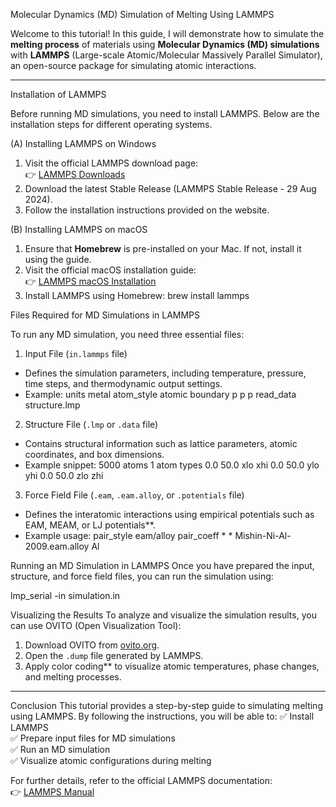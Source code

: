 Molecular Dynamics (MD) Simulation of Melting Using LAMMPS

Welcome to this tutorial! In this guide, I will demonstrate how to simulate the **melting process** of materials using **Molecular Dynamics (MD) simulations** with **LAMMPS** (Large-scale Atomic/Molecular Massively Parallel Simulator), an open-source package for simulating atomic interactions.

---

Installation of LAMMPS

Before running MD simulations, you need to install LAMMPS. Below are the installation steps for different operating systems.

(A) Installing LAMMPS on Windows
1. Visit the official LAMMPS download page:  
   👉 [LAMMPS Downloads](https://lammps.org/download.html)  
2. Download the latest Stable Release (LAMMPS Stable Release - 29 Aug 2024).
3. Follow the installation instructions provided on the website.

(B) Installing LAMMPS on macOS
1. Ensure that **Homebrew** is pre-installed on your Mac. If not, install it using the guide. 
2. Visit the official macOS installation guide:  
   👉 [LAMMPS macOS Installation](https://docs.lammps.org/Install_mac.html)
3. Install LAMMPS using Homebrew: brew install lammps
   
Files Required for MD Simulations in LAMMPS

To run any MD simulation, you need three essential files:

1. Input File (`in.lammps` file)
- Defines the simulation parameters, including temperature, pressure, time steps, and thermodynamic output settings.
- Example:
   units metal
   atom_style atomic
   boundary p p p
   read_data structure.lmp

2. Structure File (`.lmp` or `.data` file)
- Contains structural information such as lattice parameters, atomic coordinates, and box dimensions.
- Example snippet:
   5000 atoms
   1 atom types
   0.0 50.0 xlo xhi
   0.0 50.0 ylo yhi
   0.0 50.0 zlo zhi

3. Force Field File (`.eam`, `.eam.alloy`, or `.potentials` file)
- Defines the interatomic interactions using empirical potentials such as EAM, MEAM, or LJ potentials**.
- Example usage:
   pair_style eam/alloy
   pair_coeff * * Mishin-Ni-Al-2009.eam.alloy Al

Running an MD Simulation in LAMMPS
Once you have prepared the input, structure, and force field files, you can run the simulation using:


lmp_serial -in simulation.in

Visualizing the Results
To analyze and visualize the simulation results, you can use OVITO (Open Visualization Tool):
1. Download OVITO from [ovito.org](https://www.ovito.org/).
2. Open the `.dump` file generated by LAMMPS.
3. Apply color coding** to visualize atomic temperatures, phase changes, and melting processes.

---
Conclusion
This tutorial provides a step-by-step guide to simulating melting using LAMMPS. By following the instructions, you will be able to:
✅ Install LAMMPS  
✅ Prepare input files for MD simulations  
✅ Run an MD simulation  
✅ Visualize atomic configurations during melting  

For further details, refer to the official LAMMPS documentation:  
👉 [LAMMPS Manual](https://docs.lammps.org/)


